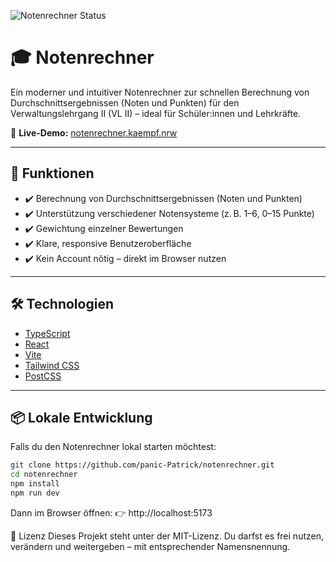 ![Notenrechner Status](https://uptime.kaempf.nrw/api/badge/1/status?upLabel=Online&downLabel=Offline&upColor=brightgreen&downColor=red)


# 🎓 Notenrechner

Ein moderner und intuitiver Notenrechner zur schnellen Berechnung von Durchschnittsergebnissen (Noten und Punkten) für den Verwaltungslehrgang II (VL II) – ideal für Schüler:innen und Lehrkräfte.

🔗 **Live-Demo:** [notenrechner.kaempf.nrw](https://notenrechner.kaempf.nrw)

---

## 🚀 Funktionen

- ✔️ Berechnung von Durchschnittsergebnissen (Noten und Punkten)
- ✔️ Unterstützung verschiedener Notensysteme (z. B. 1–6, 0–15 Punkte)
- ✔️ Gewichtung einzelner Bewertungen
- ✔️ Klare, responsive Benutzeroberfläche
- ✔️ Kein Account nötig – direkt im Browser nutzen

---

## 🛠️ Technologien

- [TypeScript](https://www.typescriptlang.org/)
- [React](https://reactjs.org/)
- [Vite](https://vitejs.dev/)
- [Tailwind CSS](https://tailwindcss.com/)
- [PostCSS](https://postcss.org/)

---

## 📦 Lokale Entwicklung

Falls du den Notenrechner lokal starten möchtest:

```bash
git clone https://github.com/panic-Patrick/notenrechner.git
cd notenrechner
npm install
npm run dev

```
Dann im Browser öffnen:
👉 http://localhost:5173

📄 Lizenz
Dieses Projekt steht unter der MIT-Lizenz.
Du darfst es frei nutzen, verändern und weitergeben – mit entsprechender Namensnennung.
